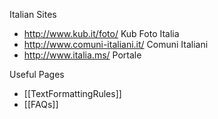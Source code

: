  

Italian Sites
* http://www.kub.it/foto/ Kub Foto Italia
* http://www.comuni-italiani.it/ Comuni Italiani
* http://www.italia.ms/ Portale

Useful Pages
* [[TextFormattingRules]]
* [[FAQs]]
